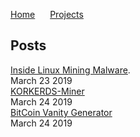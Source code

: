<a href="https://michael-meade.github.io/" style='margin-right:20px'>Home</a>
<a href="https://michael-meade.github.io/Projects" style='margin-right:20px'>Projects</a>
## Posts

[Inside Linux Mining Malware](./LinuxMalware.md).<br>
March 23 2019<br>
[KORKERDS-Miner](./KORKERDS-Miner.md)<br>
March 24 2019<br>
[BitCoin Vanity Generator](./BitcoinVanityGenerator.md)<br>
March 24 2019
